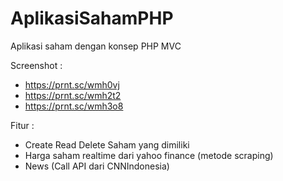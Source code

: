 # AplikasiSahamPHP

Aplikasi saham dengan konsep PHP MVC

Screenshot :
- https://prnt.sc/wmh0vj
- https://prnt.sc/wmh2t2
- https://prnt.sc/wmh3o8

Fitur :
- Create Read Delete Saham yang dimiliki
- Harga saham realtime dari yahoo finance (metode scraping)
- News (Call API dari CNNIndonesia)

